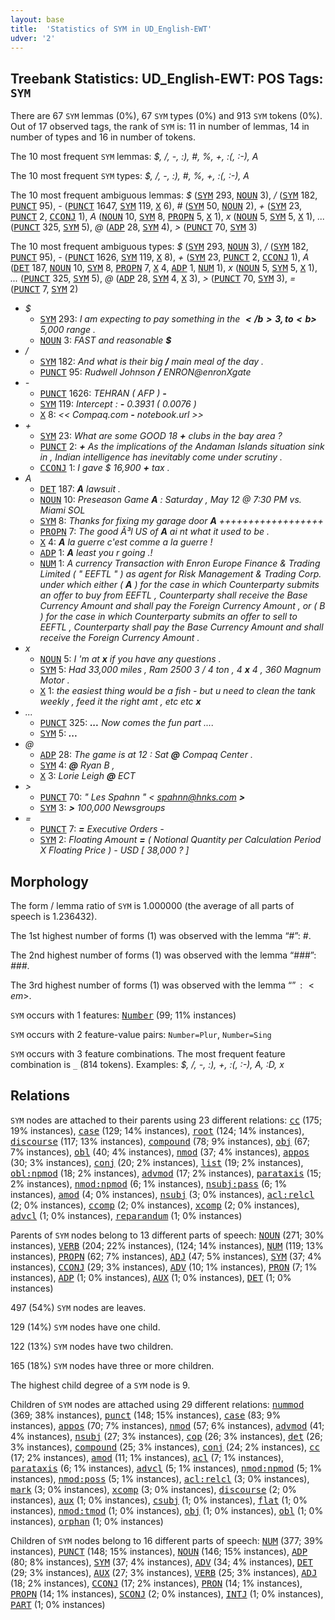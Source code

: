 ```yaml
---
layout: base
title:  'Statistics of SYM in UD_English-EWT'
udver: '2'
---
```


## Treebank Statistics: UD_English-EWT: POS Tags: `SYM`

There are 67 `SYM` lemmas (0%), 67 `SYM` types (0%) and 913 `SYM` tokens (0%).
Out of 17 observed tags, the rank of `SYM` is: 11 in number of lemmas, 14 in number of types and 16 in number of tokens.

The 10 most frequent `SYM` lemmas: <em>$, /, -, :), #, %, +, :(, :-), A</em>

The 10 most frequent `SYM` types:  <em>$, /, -, :), #, %, +, :(, :-), A</em>

The 10 most frequent ambiguous lemmas: <em>$</em> (<tt><a href="en_ewt-pos-SYM.html">SYM</a></tt> 293, <tt><a href="en_ewt-pos-NOUN.html">NOUN</a></tt> 3), <em>/</em> (<tt><a href="en_ewt-pos-SYM.html">SYM</a></tt> 182, <tt><a href="en_ewt-pos-PUNCT.html">PUNCT</a></tt> 95), <em>-</em> (<tt><a href="en_ewt-pos-PUNCT.html">PUNCT</a></tt> 1647, <tt><a href="en_ewt-pos-SYM.html">SYM</a></tt> 119, <tt><a href="en_ewt-pos-X.html">X</a></tt> 6), <em>#</em> (<tt><a href="en_ewt-pos-SYM.html">SYM</a></tt> 50, <tt><a href="en_ewt-pos-NOUN.html">NOUN</a></tt> 2), <em>+</em> (<tt><a href="en_ewt-pos-SYM.html">SYM</a></tt> 23, <tt><a href="en_ewt-pos-PUNCT.html">PUNCT</a></tt> 2, <tt><a href="en_ewt-pos-CCONJ.html">CCONJ</a></tt> 1), <em>A</em> (<tt><a href="en_ewt-pos-NOUN.html">NOUN</a></tt> 10, <tt><a href="en_ewt-pos-SYM.html">SYM</a></tt> 8, <tt><a href="en_ewt-pos-PROPN.html">PROPN</a></tt> 5, <tt><a href="en_ewt-pos-X.html">X</a></tt> 1), <em>x</em> (<tt><a href="en_ewt-pos-NOUN.html">NOUN</a></tt> 5, <tt><a href="en_ewt-pos-SYM.html">SYM</a></tt> 5, <tt><a href="en_ewt-pos-X.html">X</a></tt> 1), <em>...</em> (<tt><a href="en_ewt-pos-PUNCT.html">PUNCT</a></tt> 325, <tt><a href="en_ewt-pos-SYM.html">SYM</a></tt> 5), <em>@</em> (<tt><a href="en_ewt-pos-ADP.html">ADP</a></tt> 28, <tt><a href="en_ewt-pos-SYM.html">SYM</a></tt> 4), <em>></em> (<tt><a href="en_ewt-pos-PUNCT.html">PUNCT</a></tt> 70, <tt><a href="en_ewt-pos-SYM.html">SYM</a></tt> 3)

The 10 most frequent ambiguous types:  <em>$</em> (<tt><a href="en_ewt-pos-SYM.html">SYM</a></tt> 293, <tt><a href="en_ewt-pos-NOUN.html">NOUN</a></tt> 3), <em>/</em> (<tt><a href="en_ewt-pos-SYM.html">SYM</a></tt> 182, <tt><a href="en_ewt-pos-PUNCT.html">PUNCT</a></tt> 95), <em>-</em> (<tt><a href="en_ewt-pos-PUNCT.html">PUNCT</a></tt> 1626, <tt><a href="en_ewt-pos-SYM.html">SYM</a></tt> 119, <tt><a href="en_ewt-pos-X.html">X</a></tt> 8), <em>+</em> (<tt><a href="en_ewt-pos-SYM.html">SYM</a></tt> 23, <tt><a href="en_ewt-pos-PUNCT.html">PUNCT</a></tt> 2, <tt><a href="en_ewt-pos-CCONJ.html">CCONJ</a></tt> 1), <em>A</em> (<tt><a href="en_ewt-pos-DET.html">DET</a></tt> 187, <tt><a href="en_ewt-pos-NOUN.html">NOUN</a></tt> 10, <tt><a href="en_ewt-pos-SYM.html">SYM</a></tt> 8, <tt><a href="en_ewt-pos-PROPN.html">PROPN</a></tt> 7, <tt><a href="en_ewt-pos-X.html">X</a></tt> 4, <tt><a href="en_ewt-pos-ADP.html">ADP</a></tt> 1, <tt><a href="en_ewt-pos-NUM.html">NUM</a></tt> 1), <em>x</em> (<tt><a href="en_ewt-pos-NOUN.html">NOUN</a></tt> 5, <tt><a href="en_ewt-pos-SYM.html">SYM</a></tt> 5, <tt><a href="en_ewt-pos-X.html">X</a></tt> 1), <em>...</em> (<tt><a href="en_ewt-pos-PUNCT.html">PUNCT</a></tt> 325, <tt><a href="en_ewt-pos-SYM.html">SYM</a></tt> 5), <em>@</em> (<tt><a href="en_ewt-pos-ADP.html">ADP</a></tt> 28, <tt><a href="en_ewt-pos-SYM.html">SYM</a></tt> 4, <tt><a href="en_ewt-pos-X.html">X</a></tt> 3), <em>></em> (<tt><a href="en_ewt-pos-PUNCT.html">PUNCT</a></tt> 70, <tt><a href="en_ewt-pos-SYM.html">SYM</a></tt> 3), <em>=</em> (<tt><a href="en_ewt-pos-PUNCT.html">PUNCT</a></tt> 7, <tt><a href="en_ewt-pos-SYM.html">SYM</a></tt> 2)


* <em>$</em>
  * <tt><a href="en_ewt-pos-SYM.html">SYM</a></tt> 293: <em>I am expecting to pay something in the <b>$</b> 3, to <b>$</b> 5,000 range .</em>
  * <tt><a href="en_ewt-pos-NOUN.html">NOUN</a></tt> 3: <em>FAST and reasonable <b>$</b></em>
* <em>/</em>
  * <tt><a href="en_ewt-pos-SYM.html">SYM</a></tt> 182: <em>And what is their big <b>/</b> main meal of the day .</em>
  * <tt><a href="en_ewt-pos-PUNCT.html">PUNCT</a></tt> 95: <em>Rudwell Johnson <b>/</b> ENRON@enronXgate</em>
* <em>-</em>
  * <tt><a href="en_ewt-pos-PUNCT.html">PUNCT</a></tt> 1626: <em>TEHRAN ( AFP ) <b>-</b></em>
  * <tt><a href="en_ewt-pos-SYM.html">SYM</a></tt> 119: <em>Intercept : <b>-</b> 0.3931 ( 0.0076 )</em>
  * <tt><a href="en_ewt-pos-X.html">X</a></tt> 8: <em><< Compaq.com <b>-</b> notebook.url >></em>
* <em>+</em>
  * <tt><a href="en_ewt-pos-SYM.html">SYM</a></tt> 23: <em>What are some GOOD 18 <b>+</b> clubs in the bay area ?</em>
  * <tt><a href="en_ewt-pos-PUNCT.html">PUNCT</a></tt> 2: <em><b>+</b> As the implications of the Andaman Islands situation sink in , Indian intelligence has inevitably come under scrutiny .</em>
  * <tt><a href="en_ewt-pos-CCONJ.html">CCONJ</a></tt> 1: <em>I gave $ 16,900 <b>+</b> tax .</em>
* <em>A</em>
  * <tt><a href="en_ewt-pos-DET.html">DET</a></tt> 187: <em><b>A</b> lawsuit .</em>
  * <tt><a href="en_ewt-pos-NOUN.html">NOUN</a></tt> 10: <em>Preseason Game <b>A</b> : Saturday , May 12 @ 7:30 PM vs. Miami SOL</em>
  * <tt><a href="en_ewt-pos-SYM.html">SYM</a></tt> 8: <em>Thanks for fixing my garage door <b>A</b> ++++++++++++++++++</em>
  * <tt><a href="en_ewt-pos-PROPN.html">PROPN</a></tt> 7: <em>The good Ã³l US of <b>A</b> ai nt what it used to be .</em>
  * <tt><a href="en_ewt-pos-X.html">X</a></tt> 4: <em><b>A</b> la guerre c'est comme a la guerre !</em>
  * <tt><a href="en_ewt-pos-ADP.html">ADP</a></tt> 1: <em><b>A</b> least you r going .!</em>
  * <tt><a href="en_ewt-pos-NUM.html">NUM</a></tt> 1: <em>A currency Transaction with Enron Europe Finance & Trading Limited ( " EEFTL " ) as agent for Risk Management & Trading Corp. under which either ( <b>A</b> ) for the case in which Counterparty submits an offer to buy from EEFTL , Counterparty shall receive the Base Currency Amount and shall pay the Foreign Currency Amount , or ( B ) for the case in which Counterparty submits an offer to sell to EEFTL , Counterparty shall pay the Base Currency Amount and shall receive the Foreign Currency Amount .</em>
* <em>x</em>
  * <tt><a href="en_ewt-pos-NOUN.html">NOUN</a></tt> 5: <em>I 'm at <b>x</b> if you have any questions .</em>
  * <tt><a href="en_ewt-pos-SYM.html">SYM</a></tt> 5: <em>Had 33,000 miles , Ram 2500 3 / 4 ton , 4 <b>x</b> 4 , 360 Magnum Motor .</em>
  * <tt><a href="en_ewt-pos-X.html">X</a></tt> 1: <em>the easiest thing would be a fish - but u need to clean the tank weekly , feed it the right amt , etc etc <b>x</b></em>
* <em>...</em>
  * <tt><a href="en_ewt-pos-PUNCT.html">PUNCT</a></tt> 325: <em><b>...</b> Now comes the fun part ....</em>
  * <tt><a href="en_ewt-pos-SYM.html">SYM</a></tt> 5: <em><b>...</b></em>
* <em>@</em>
  * <tt><a href="en_ewt-pos-ADP.html">ADP</a></tt> 28: <em>The game is at 12 : Sat <b>@</b> Compaq Center .</em>
  * <tt><a href="en_ewt-pos-SYM.html">SYM</a></tt> 4: <em><b>@</b> Ryan B ,</em>
  * <tt><a href="en_ewt-pos-X.html">X</a></tt> 3: <em>Lorie Leigh <b>@</b> ECT</em>
* <em>></em>
  * <tt><a href="en_ewt-pos-PUNCT.html">PUNCT</a></tt> 70: <em>" Les Spahnn " < spahnn@hnks.com <b>></b></em>
  * <tt><a href="en_ewt-pos-SYM.html">SYM</a></tt> 3: <em><b>></b> 100,000 Newsgroups</em>
* <em>=</em>
  * <tt><a href="en_ewt-pos-PUNCT.html">PUNCT</a></tt> 7: <em><b>=</b> Executive Orders -</em>
  * <tt><a href="en_ewt-pos-SYM.html">SYM</a></tt> 2: <em>Floating Amount <b>=</b> ( Notional Quantity per Calculation Period X Floating Price ) - USD [ 38,000 ? ]</em>

## Morphology

The form / lemma ratio of `SYM` is 1.000000 (the average of all parts of speech is 1.236432).

The 1st highest number of forms (1) was observed with the lemma “#”: <em>#</em>.

The 2nd highest number of forms (1) was observed with the lemma “###”: <em>###</em>.

The 3rd highest number of forms (1) was observed with the lemma “$”: <em>$</em>.

`SYM` occurs with 1 features: <tt><a href="en_ewt-feat-Number.html">Number</a></tt> (99; 11% instances)

`SYM` occurs with 2 feature-value pairs: `Number=Plur`, `Number=Sing`

`SYM` occurs with 3 feature combinations.
The most frequent feature combination is `_` (814 tokens).
Examples: <em>$, /, -, :), +, :(, :-), A, :D, x</em>


## Relations

`SYM` nodes are attached to their parents using 23 different relations: <tt><a href="en_ewt-dep-cc.html">cc</a></tt> (175; 19% instances), <tt><a href="en_ewt-dep-case.html">case</a></tt> (129; 14% instances), <tt><a href="en_ewt-dep-root.html">root</a></tt> (124; 14% instances), <tt><a href="en_ewt-dep-discourse.html">discourse</a></tt> (117; 13% instances), <tt><a href="en_ewt-dep-compound.html">compound</a></tt> (78; 9% instances), <tt><a href="en_ewt-dep-obj.html">obj</a></tt> (67; 7% instances), <tt><a href="en_ewt-dep-obl.html">obl</a></tt> (40; 4% instances), <tt><a href="en_ewt-dep-nmod.html">nmod</a></tt> (37; 4% instances), <tt><a href="en_ewt-dep-appos.html">appos</a></tt> (30; 3% instances), <tt><a href="en_ewt-dep-conj.html">conj</a></tt> (20; 2% instances), <tt><a href="en_ewt-dep-list.html">list</a></tt> (19; 2% instances), <tt><a href="en_ewt-dep-obl-npmod.html">obl:npmod</a></tt> (18; 2% instances), <tt><a href="en_ewt-dep-advmod.html">advmod</a></tt> (17; 2% instances), <tt><a href="en_ewt-dep-parataxis.html">parataxis</a></tt> (15; 2% instances), <tt><a href="en_ewt-dep-nmod-npmod.html">nmod:npmod</a></tt> (6; 1% instances), <tt><a href="en_ewt-dep-nsubj-pass.html">nsubj:pass</a></tt> (6; 1% instances), <tt><a href="en_ewt-dep-amod.html">amod</a></tt> (4; 0% instances), <tt><a href="en_ewt-dep-nsubj.html">nsubj</a></tt> (3; 0% instances), <tt><a href="en_ewt-dep-acl-relcl.html">acl:relcl</a></tt> (2; 0% instances), <tt><a href="en_ewt-dep-ccomp.html">ccomp</a></tt> (2; 0% instances), <tt><a href="en_ewt-dep-xcomp.html">xcomp</a></tt> (2; 0% instances), <tt><a href="en_ewt-dep-advcl.html">advcl</a></tt> (1; 0% instances), <tt><a href="en_ewt-dep-reparandum.html">reparandum</a></tt> (1; 0% instances)

Parents of `SYM` nodes belong to 13 different parts of speech: <tt><a href="en_ewt-pos-NOUN.html">NOUN</a></tt> (271; 30% instances), <tt><a href="en_ewt-pos-VERB.html">VERB</a></tt> (204; 22% instances),  (124; 14% instances), <tt><a href="en_ewt-pos-NUM.html">NUM</a></tt> (119; 13% instances), <tt><a href="en_ewt-pos-PROPN.html">PROPN</a></tt> (62; 7% instances), <tt><a href="en_ewt-pos-ADJ.html">ADJ</a></tt> (47; 5% instances), <tt><a href="en_ewt-pos-SYM.html">SYM</a></tt> (37; 4% instances), <tt><a href="en_ewt-pos-CCONJ.html">CCONJ</a></tt> (29; 3% instances), <tt><a href="en_ewt-pos-ADV.html">ADV</a></tt> (10; 1% instances), <tt><a href="en_ewt-pos-PRON.html">PRON</a></tt> (7; 1% instances), <tt><a href="en_ewt-pos-ADP.html">ADP</a></tt> (1; 0% instances), <tt><a href="en_ewt-pos-AUX.html">AUX</a></tt> (1; 0% instances), <tt><a href="en_ewt-pos-DET.html">DET</a></tt> (1; 0% instances)

497 (54%) `SYM` nodes are leaves.

129 (14%) `SYM` nodes have one child.

122 (13%) `SYM` nodes have two children.

165 (18%) `SYM` nodes have three or more children.

The highest child degree of a `SYM` node is 9.

Children of `SYM` nodes are attached using 29 different relations: <tt><a href="en_ewt-dep-nummod.html">nummod</a></tt> (369; 38% instances), <tt><a href="en_ewt-dep-punct.html">punct</a></tt> (148; 15% instances), <tt><a href="en_ewt-dep-case.html">case</a></tt> (83; 9% instances), <tt><a href="en_ewt-dep-appos.html">appos</a></tt> (70; 7% instances), <tt><a href="en_ewt-dep-nmod.html">nmod</a></tt> (57; 6% instances), <tt><a href="en_ewt-dep-advmod.html">advmod</a></tt> (41; 4% instances), <tt><a href="en_ewt-dep-nsubj.html">nsubj</a></tt> (27; 3% instances), <tt><a href="en_ewt-dep-cop.html">cop</a></tt> (26; 3% instances), <tt><a href="en_ewt-dep-det.html">det</a></tt> (26; 3% instances), <tt><a href="en_ewt-dep-compound.html">compound</a></tt> (25; 3% instances), <tt><a href="en_ewt-dep-conj.html">conj</a></tt> (24; 2% instances), <tt><a href="en_ewt-dep-cc.html">cc</a></tt> (17; 2% instances), <tt><a href="en_ewt-dep-amod.html">amod</a></tt> (11; 1% instances), <tt><a href="en_ewt-dep-acl.html">acl</a></tt> (7; 1% instances), <tt><a href="en_ewt-dep-parataxis.html">parataxis</a></tt> (6; 1% instances), <tt><a href="en_ewt-dep-advcl.html">advcl</a></tt> (5; 1% instances), <tt><a href="en_ewt-dep-nmod-npmod.html">nmod:npmod</a></tt> (5; 1% instances), <tt><a href="en_ewt-dep-nmod-poss.html">nmod:poss</a></tt> (5; 1% instances), <tt><a href="en_ewt-dep-acl-relcl.html">acl:relcl</a></tt> (3; 0% instances), <tt><a href="en_ewt-dep-mark.html">mark</a></tt> (3; 0% instances), <tt><a href="en_ewt-dep-xcomp.html">xcomp</a></tt> (3; 0% instances), <tt><a href="en_ewt-dep-discourse.html">discourse</a></tt> (2; 0% instances), <tt><a href="en_ewt-dep-aux.html">aux</a></tt> (1; 0% instances), <tt><a href="en_ewt-dep-csubj.html">csubj</a></tt> (1; 0% instances), <tt><a href="en_ewt-dep-flat.html">flat</a></tt> (1; 0% instances), <tt><a href="en_ewt-dep-nmod-tmod.html">nmod:tmod</a></tt> (1; 0% instances), <tt><a href="en_ewt-dep-obj.html">obj</a></tt> (1; 0% instances), <tt><a href="en_ewt-dep-obl.html">obl</a></tt> (1; 0% instances), <tt><a href="en_ewt-dep-orphan.html">orphan</a></tt> (1; 0% instances)

Children of `SYM` nodes belong to 16 different parts of speech: <tt><a href="en_ewt-pos-NUM.html">NUM</a></tt> (377; 39% instances), <tt><a href="en_ewt-pos-PUNCT.html">PUNCT</a></tt> (148; 15% instances), <tt><a href="en_ewt-pos-NOUN.html">NOUN</a></tt> (146; 15% instances), <tt><a href="en_ewt-pos-ADP.html">ADP</a></tt> (80; 8% instances), <tt><a href="en_ewt-pos-SYM.html">SYM</a></tt> (37; 4% instances), <tt><a href="en_ewt-pos-ADV.html">ADV</a></tt> (34; 4% instances), <tt><a href="en_ewt-pos-DET.html">DET</a></tt> (29; 3% instances), <tt><a href="en_ewt-pos-AUX.html">AUX</a></tt> (27; 3% instances), <tt><a href="en_ewt-pos-VERB.html">VERB</a></tt> (25; 3% instances), <tt><a href="en_ewt-pos-ADJ.html">ADJ</a></tt> (18; 2% instances), <tt><a href="en_ewt-pos-CCONJ.html">CCONJ</a></tt> (17; 2% instances), <tt><a href="en_ewt-pos-PRON.html">PRON</a></tt> (14; 1% instances), <tt><a href="en_ewt-pos-PROPN.html">PROPN</a></tt> (14; 1% instances), <tt><a href="en_ewt-pos-SCONJ.html">SCONJ</a></tt> (2; 0% instances), <tt><a href="en_ewt-pos-INTJ.html">INTJ</a></tt> (1; 0% instances), <tt><a href="en_ewt-pos-PART.html">PART</a></tt> (1; 0% instances)

